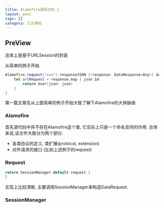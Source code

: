 ```yaml
---
title: Alamofire源码分析_1
layout: post
tags: []
category: 三方源码
---
```

## PreView

总体上是基于URLSession的封装

从简单的例子开始
```swift
Alamofire.request("xxx").responseJSON {(response: DataResponse<Any>) in 
	let urlRequest = response.map { json in
		return User(json: json)
	}
}
```
第一篇文章先从上面简单的例子开始大致了解下Alamofire的大体脉络

### Alamofire

首先源代码中并不存在Alamofire这个类, 它实际上只是一个命名空间的作用.
总体来说,该文件大致分为两个部分.

* 各类协议的定义, 类扩展(protocol, extension)
* 对外请求的接口 (比如上述例子的request)

### Request

```swift
return SessionManager.default.request {
}
```
实现上比较清晰, 主要调用SessionManager来构造DataRequest.

### SessionManager



